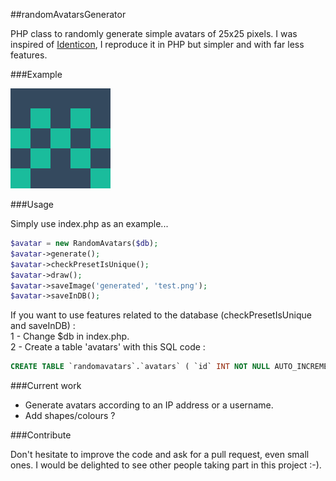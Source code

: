 ##randomAvatarsGenerator

PHP class to randomly generate simple avatars of 25x25 pixels. I was inspired of [Identicon](http://en.wikipedia.org/wiki/Identicon), I reproduce it in PHP but simpler and with far less features.

###Example

![Example](example.png)

###Usage

Simply use index.php as an example...

```php
$avatar = new RandomAvatars($db);
$avatar->generate();
$avatar->checkPresetIsUnique();
$avatar->draw();
$avatar->saveImage('generated', 'test.png');
$avatar->saveInDB();
```

If you want to use features related to the database (checkPresetIsUnique and saveInDB) :  
1 - Change $db in index.php.  
2 - Create a table 'avatars' with this SQL code :
```sql
CREATE TABLE `randomavatars`.`avatars` ( `id` INT NOT NULL AUTO_INCREMENT , `preset` VARCHAR(255) NOT NULL , `image_location` VARCHAR(255) NOT NULL , PRIMARY KEY (`id`)) ENGINE = InnoDB;
```

###Current work

- Generate avatars according to an IP address or a username.
- Add shapes/colours ?

###Contribute

Don't hesitate to improve the code and ask for a pull request, even small ones. I would be delighted to see other people taking part in this project :-).